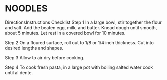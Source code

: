# NOODLES

DirectionsInstructions Checklist
Step 1
In a large bowl, stir together the flour and salt. Add the beaten egg, milk, and butter. Knead dough until smooth, about 5 minutes. Let rest in a covered bowl for 10 minutes.

Step 2
On a floured surface, roll out to 1/8 or 1/4 inch thickness. Cut into desired lengths and shapes.

Step 3
Allow to air dry before cooking.

Step 4
To cook fresh pasta, in a large pot with boiling salted water cook until al dente.